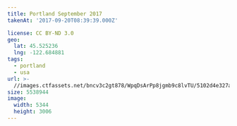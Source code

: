 ```yaml
---
title: Portland September 2017
takenAt: '2017-09-20T08:39:39.000Z'

license: CC BY-ND 3.0
geo:
  lat: 45.525236
  lng: -122.684881
tags:
  - portland
  - usa
url: >-
  //images.ctfassets.net/bncv3c2gt878/WpqDsArPp8jgmb9c8lvTU/5102d4e327ae1d58ed435b934661e0d9/portland-september-2017_37459556635_o
size: 5538944
image:
  width: 5344
  height: 3006
---
```

